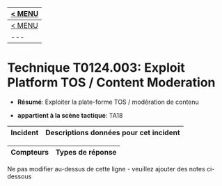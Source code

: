 |[< MENU](../README.md)|
|---|
|[< MENU](../../README.md)|
|---|
# Technique T0124.003: Exploit Platform TOS / Content Moderation

* **Résumé**: Exploiter la plate-forme TOS / modération de contenu

* **appartient à la scène tactique**: TA18


|Incident |Descriptions données pour cet incident |
|-------- |-------------------- |



|Compteurs |Types de réponse |
|-------- |-------------- |


Ne pas modifier au-dessus de cette ligne - veuillez ajouter des notes ci-dessous